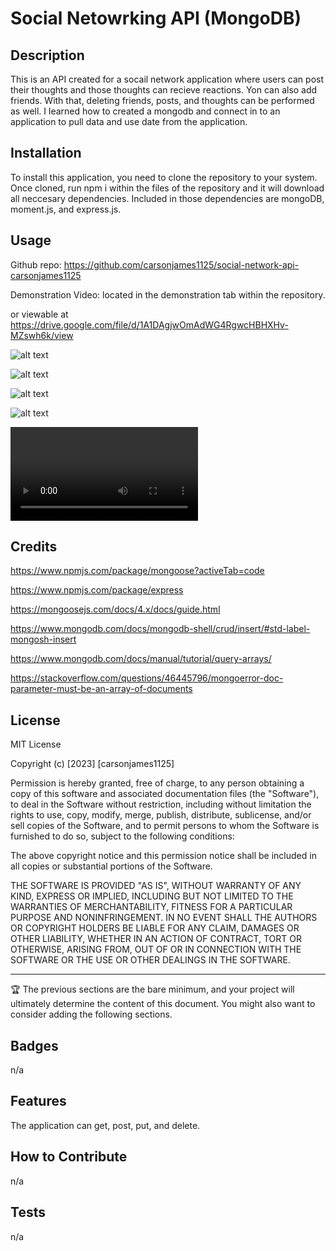 # Social Netowrking API (MongoDB)

## Description

This is an API created for a socail network application where users can post their thoughts and those thoughts can recieve reactions. Yon can also add friends. With that, deleting friends, posts, and thoughts can be performed as well. I learned how to created a mongodb and connect in to an application to pull data and use date from the application. 


## Installation

To install this application, you need to clone the repository to your system. Once cloned, run npm i within the files of the repository and it will download all neccesary dependencies. Included in those dependencies are mongoDB, moment.js, and express.js. 

## Usage

Github repo: https://github.com/carsonjames1125/social-network-api-carsonjames1125

Demonstration Video: located in the demonstration tab within the repository.

or viewable at https://drive.google.com/file/d/1A1DAgjwOmAdWG4RgwcHBHXHv-MZswh6k/view

![alt text](./screenshots/Screenshot%202023-08-24%20at%207.30.45 PM.png)

![alt text](./screenshots/Screenshot%202023-08-24%20at%207.31.09 PM.png)

![alt text](./screenshots/Screenshot%202023-08-24%20at%207.34.48 PM.png)

![alt text](./screenshots/Screenshot%202023-08-24%20at%207.34.56 PM.png)

![alt text](./demonstration/socialDB-challenge18-carsonjames.mp4)

## Credits

https://www.npmjs.com/package/mongoose?activeTab=code

https://www.npmjs.com/package/express

https://mongoosejs.com/docs/4.x/docs/guide.html

https://www.mongodb.com/docs/mongodb-shell/crud/insert/#std-label-mongosh-insert

https://www.mongodb.com/docs/manual/tutorial/query-arrays/

https://stackoverflow.com/questions/46445796/mongoerror-doc-parameter-must-be-an-array-of-documents



## License

MIT License

Copyright (c) [2023] [carsonjames1125]

Permission is hereby granted, free of charge, to any person obtaining a copy
of this software and associated documentation files (the "Software"), to deal
in the Software without restriction, including without limitation the rights
to use, copy, modify, merge, publish, distribute, sublicense, and/or sell
copies of the Software, and to permit persons to whom the Software is
furnished to do so, subject to the following conditions:

The above copyright notice and this permission notice shall be included in all
copies or substantial portions of the Software.

THE SOFTWARE IS PROVIDED "AS IS", WITHOUT WARRANTY OF ANY KIND, EXPRESS OR
IMPLIED, INCLUDING BUT NOT LIMITED TO THE WARRANTIES OF MERCHANTABILITY,
FITNESS FOR A PARTICULAR PURPOSE AND NONINFRINGEMENT. IN NO EVENT SHALL THE
AUTHORS OR COPYRIGHT HOLDERS BE LIABLE FOR ANY CLAIM, DAMAGES OR OTHER
LIABILITY, WHETHER IN AN ACTION OF CONTRACT, TORT OR OTHERWISE, ARISING FROM,
OUT OF OR IN CONNECTION WITH THE SOFTWARE OR THE USE OR OTHER DEALINGS IN THE
SOFTWARE.

---

🏆 The previous sections are the bare minimum, and your project will ultimately determine the content of this document. You might also want to consider adding the following sections.

## Badges

n/a

## Features

The application can get, post, put, and delete. 


## How to Contribute

n/a

## Tests

n/a

